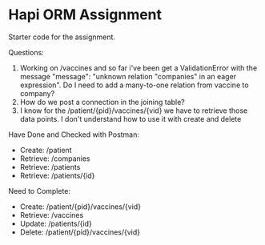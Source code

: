 # Hapi ORM Assignment

Starter code for the assignment.

Questions:
1) Working on /vaccines and so far i've been get a ValidationError with the message "message": "unknown relation \"companies\" in an eager expression". Do I need to add a many-to-one relation from vaccine to company?
2) How do we post a connection in the joining table?
3) I know for the /patient/{pid}/vaccines/{vid} we have to retrieve those data points. I don't understand how to use it with create and delete

Have Done and Checked with Postman:
* Create: /patient
* Retrieve: /companies
* Retrieve: /patients
* Retrieve: /patients/{id}


Need to Complete:
* Create: /patient/{pid}/vaccines/{vid}
* Retrieve: /vaccines
* Update: /patients/{id}
* Delete: /patient/{pid}/vaccines/{vid}
